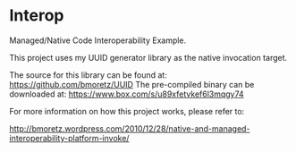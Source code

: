 Interop
=======

Managed/Native Code Interoperability Example.

This project uses my UUID generator library as the native invocation target.

The source for this library can be found at: https://github.com/bmoretz/UUID
The pre-compiled binary can be downloaded at: https://www.box.com/s/u89xfetvkef6l3mqgy74

For more information on how this project works, please refer to:

http://bmoretz.wordpress.com/2010/12/28/native-and-managed-interoperability-platform-invoke/
